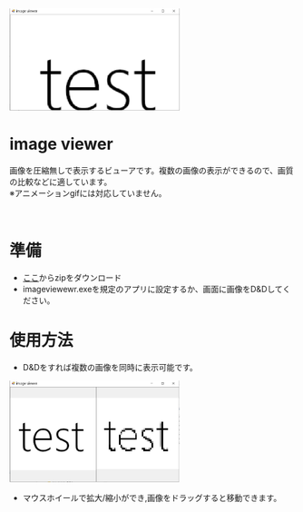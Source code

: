 <img src="https://github.com/takashi-koshiba/image-viewer/blob/master/1.png" style="width:300px">

<h1>image viewer</h1>
<p>画像を圧縮無しで表示するビューアです。複数の画像の表示ができるので、画質の比較などに適しています。<br>
    ※アニメーションgifには対応していません。</p>



<br>
<h1>準備</h1>
<ul>
    <li>
      <a href="https://github.com/takashi-koshiba/image-viewer/releases/tag/v1.0.0">ここ</a>からzipをダウンロード
    </li>
      <li>
      imageviewewr.exeを規定のアプリに設定するか、画面に画像をD&Dしてください。
    </li>
</ul>


<h1>使用方法</h1>
<ul>
    <li>
      D&Dをすれば複数の画像を同時に表示可能です。
    </li>
</ul>
<img src="https://github.com/takashi-koshiba/image-viewer/blob/master/%E3%82%AD%E3%83%A3%E3%83%97%E3%83%81%E3%83%A3.PNG" style="width:300px">

<ul>
    <li>
      マウスホイールで拡大/縮小ができ,画像をドラッグすると移動できます。
    </li>

</ul>
